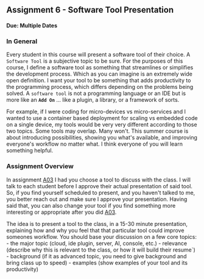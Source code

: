 ## Assignment 6 - Software Tool Presentation

#### Due: Multiple Dates

### In General

Every student in this course will present a software tool of their choice. A `Software Tool` is a subjective topic to be sure. For the purposes of this course, I define a software tool as something that streamlines or simplifies the development process. Which as you can imagine is an extremely wide open definition. I want your tool to be something that adds productivity to the programming process, which differs depending on the problems being solved. A `software tool` is not a programming language or an IDE but is more like an **`Add On`** ... like a plugin, a library, or a framework of sorts.

For example, if I were coding for micro-devices vs micro-services and I wanted to use a container based deployment for scaling vs embedded code on a single device, my tools would be very very different according to those two topics. Some tools may overlap. Many won't. This summer course is about introducing possibilities, showing you what's available, and improving everyone's workflow no matter what. I think everyone of you will learn something helpful.

### Assignment Overview

In assignment [A03](../A06/README.md) I had you choose a tool to discuss with the class. I will talk to each student before I approve their actual presentation of said tool. So, if you find yourself scheduled to present, and you haven't talked to me, you better reach out and make sure I approve your presentation. Having said that, you can also change your tool if you find something more interesting or appropriate after you did [A03](../A06/README.md).

The idea is to present a tool to the class, in a 15-30 minute presentation, explaining how and why you feel that that particular tool could improve someones workflow. You should base your discussion on a few core topics: - the major topic (cloud, ide plugin, server, AI, console, etc.) - relevance (describe why this is relevant to the class, or how it will build their resume`) - background (if it as advanced topic, you need to give background and bring class up to speed) - examples (show examples of your tool and its productivity)
